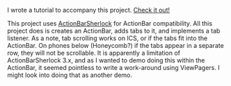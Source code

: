 I wrote a tutorial to accompany this project. [Check it out!](http://feigdev.com/blogs/2)

This project uses [ActionBarSherlock](http://actionbarsherlock.com/) for ActionBar compatibility. All this project does is creates an ActionBar, adds tabs to it, and implements a tab listener. As a note, tab scrolling works on ICS, or if the tabs fit into the ActionBar. On phones below (Honeycomb?) if the tabs appear in a separate row, they will not be scrollable. It is apparently a limitation of ActionBarSherlock 3.x, and as I wanted to demo doing this within the ActionBar, it seemed pointless to write a work-around using ViewPagers. I might look into doing that as another demo.
